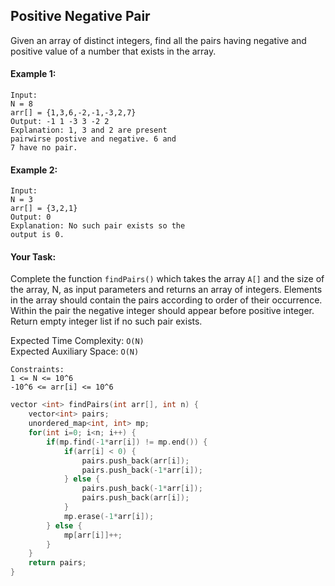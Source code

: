 ## Positive Negative Pair

Given an array of distinct integers, find all the pairs having negative and positive value of a number that exists in the array.

#### Example 1:

```
Input:
N = 8
arr[] = {1,3,6,-2,-1,-3,2,7}
Output: -1 1 -3 3 -2 2
Explanation: 1, 3 and 2 are present
pairwirse postive and negative. 6 and
7 have no pair.
```

#### Example 2:

```
Input:
N = 3
arr[] = {3,2,1}
Output: 0
Explanation: No such pair exists so the
output is 0.
```

#### Your Task:

Complete the function `findPairs()` which takes the array `A[]` and the size of the array, N, as input parameters and returns an array of integers.
Elements in the array should contain the pairs according to order of their occurrence. Within the pair the negative integer should appear before positive integer. Return empty integer list if no such pair exists.

Expected Time Complexity: `O(N)`  
Expected Auxiliary Space: `O(N)`

```
Constraints:
1 <= N <= 10^6
-10^6 <= arr[i] <= 10^6
```

```c++
vector <int> findPairs(int arr[], int n) {
    vector<int> pairs;
    unordered_map<int, int> mp;
    for(int i=0; i<n; i++) {
        if(mp.find(-1*arr[i]) != mp.end()) {
            if(arr[i] < 0) {
                pairs.push_back(arr[i]);
                pairs.push_back(-1*arr[i]);
            } else {
                pairs.push_back(-1*arr[i]);
                pairs.push_back(arr[i]);
            }
            mp.erase(-1*arr[i]);
        } else {
            mp[arr[i]]++;
        }
    }
    return pairs;
}
```
